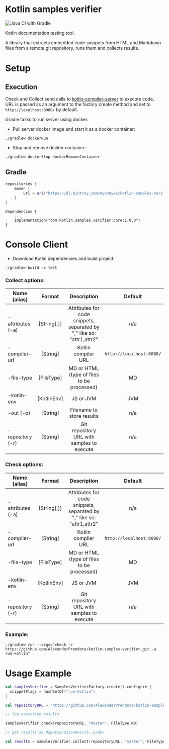 # Kotlin samples verifier

![Java CI with Gradle](https://github.com/AlexanderPrendota/kotlin-samples-verifier/workflows/Java%20CI%20with%20Gradle/badge.svg)

Kotlin documentation testing tool.

A library that extracts embedded code snippets from HTML and Markdown files from a remote git repository, runs them and collects results.

# Setup

## Execution
Check and Collect send calls to [kotlin-compiler-server](https://github.com/AlexanderPrendota/kotlin-compiler-server) to execute code,
URL is passed as an argument to the factory create method and set to `http://localhost:8080/` by default.

Gradle tasks to run server using docker:

* Pull server docker image and start it as a docker container:

```shell
./gradlew dockerRun
```

* Stop and remove docker container:

```shell
./gradlew dockerStop dockerRemoveContainer
```

## Gradle

```groovy
repositories {
    maven {
        url = uri("https://dl.bintray.com/myannyax/kotlin-samples-verifier")
    }
}
```
```
dependencies {
    ...
    implementation("com.kotlin.samples.verifier:core:1.0.0")
}
```

# Console Client

* Download Kotlin dependencies and build project:

```shell
./gradlew build -x test
```

### Collect options:
  | Name (alias) | Format | Description | Default |
  | ------------- |:-------------:| :-----:|:-------------:|
  |-attributes (-a) | [String[,]] | Attributes for code snippets, separated by "," like so: "attr1,attr2" | n/a |
  |-compiler-url | [String] | Kotlin compiler URL | `http://localhost:8080/` |
  |-file-type | [FileType] | MD or HTML (type of files to be processed) | MD |
  |-kotlin-env | [KotlinEnv] | JS or JVM | JVM |
  |-out (-o) | [String] | Filename to store results | n/a |
  |-repository (-r) | [String] | Git repository URL with samples to execute | n/a |
  
### Check options:
  | Name (alias) | Format | Description | Default |
  | ------------- |:-------------:| :-----:|:-------------:|
  |-attributes (-a) | [String[,]] | Attributes for code snippets, separated by "," like so: "attr1,attr2"|  n/a |
  |-compiler-url | [String] | Kotlin compiler URL | `http://localhost:8080/` |
  |-file-type | [FileType] | MD or HTML (type of files to be processed) | MD |
  |-kotlin-env | [KotlinEnv] | JS or JVM | JVM |
  |-repository (-r) | [String] | Git repository URL with samples to execute| n/a |
  
  
### Example:

```shell
./gradlew run --args="check -r https://github.com/AlexanderPrendota/kotlin-samples-verifier.git -a run-kotlin"
```

# Usage Example

```kotlin
val samplesVerifier = SamplesVerifierFactory.create().configure {
  snippetFlags = hashSetOf("run-kotlin")
}

val repositoryURL = "https://github.com/AlexanderPrendota/kotlin-samples-verifier.git"

// log execution results

samplesVerifier.check(repositoryURL, "master", FileType.MD)

// get results as Map<ExecutionResult, Code>

val results = samplesVerifier.collect(repositoryURL, "master", FileType.MD)
```
